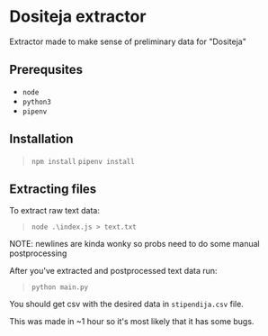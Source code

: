 # Dositeja extractor

Extractor made to make sense of preliminary data for "Dositeja"

## Prerequsites

- `node`
- `python3`
- `pipenv`

## Installation

> `npm install`
> `pipenv install`

## Extracting files

To extract raw text data:

> `node .\index.js > text.txt`

NOTE: newlines are kinda wonky so probs need to do some manual postprocessing

After you've extracted and postprocessed text data run:

> `python main.py`

You should get csv with the desired data in `stipendija.csv` file.

This was made in ~1 hour so it's most likely that it has some bugs.
